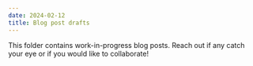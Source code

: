 ```yaml
---
date: 2024-02-12
title: Blog post drafts
---
```

This folder contains work-in-progress blog posts. Reach out if any catch your eye or if you would like to collaborate!